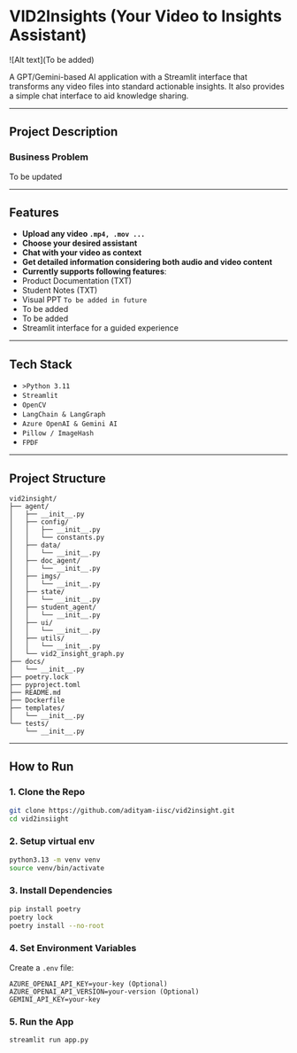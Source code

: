 #  VID2Insights (Your Video to Insights Assistant)

![Alt text](To be added)

A GPT/Gemini-based AI application with a Streamlit interface that transforms any video files into standard actionable insights. It also provides a simple chat interface to aid knowledge sharing.

---
## Project Description

### Business Problem
To be updated

---
##  Features

-  **Upload any video `.mp4, .mov ...`**
-  **Choose your desired assistant**
-  **Chat with your video as context** 
-  **Get detailed information considering both audio and video content**
-  **Currently supports following features**:
  - Product Documentation (TXT)
  - Student Notes  (TXT)
  - Visual PPT `To be added in future`
  - To be added 
  - To be added
-  Streamlit interface for a guided experience

---
##  Tech Stack

- `>Python 3.11`
- `Streamlit`
- `OpenCV`
- `LangChain & LangGraph`
- `Azure OpenAI & Gemini AI`
- `Pillow / ImageHash`
- `FPDF`

---
##  Project Structure

```
vid2insight/
├── agent/
│   ├── __init__.py
│   ├── config/
│   │   ├── __init__.py
│   │   └── constants.py
│   ├── data/
│   │   └── __init__.py
│   ├── doc_agent/
│   │   └── __init__.py
│   ├── imgs/
│   │   └── __init__.py
│   ├── state/
│   │   └── __init__.py
│   ├── student_agent/
│   │   └── __init__.py
│   ├── ui/
│   │   └── __init__.py
│   ├── utils/
│   │   └── __init__.py
│   └── vid2_insight_graph.py
├── docs/
│   └── __init__.py
├── poetry.lock
├── pyproject.toml
├── README.md
├── Dockerfile
├── templates/
│   └── __init__.py
└── tests/
    └── __init__.py
```

---

##  How to Run

### 1. Clone the Repo
```bash
git clone https://github.com/adityam-iisc/vid2insight.git
cd vid2insiight
```

### 2. Setup virtual env
```bash
python3.13 -m venv venv
source venv/bin/activate
 ```

### 3. Install Dependencies
```bash
pip install poetry
poetry lock
poetry install --no-root
```

### 4. Set Environment Variables
Create a `.env` file:
```
AZURE_OPENAI_API_KEY=your-key (Optional)
AZURE_OPENAI_API_VERSION=your-version (Optional)
GEMINI_API_KEY=your-key
```

### 5. Run the App
```bash
streamlit run app.py
```

